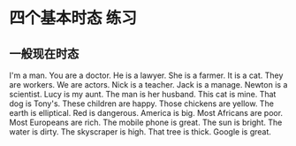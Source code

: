 # 四个基本时态 练习

## 一般现在时态

I'm a man.
You are a doctor.
He is a lawyer.
She is a farmer.
It is a cat.
They are workers.
We are actors.
Nick is a teacher.
Jack is a manage.
Newton is a scientist.
Lucy is my aunt.
The man is her husband.
This cat is mine.
That dog is Tony's.
These children are happy.
Those chickens are yellow.
The earth is elliptical.
Red is dangerous.
America is big.
Most Africans are poor.
Most Europeans are rich.
The mobile phone is great.
The sun is bright.
The water is dirty.
The skyscraper is high.
That tree is thick.
Google is great.
